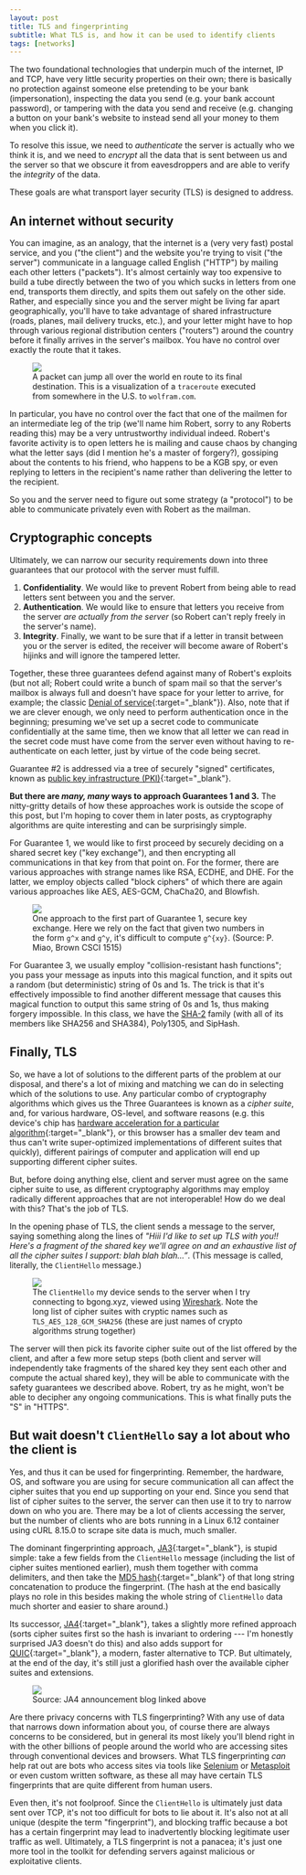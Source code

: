 ```yaml
---
layout: post
title: TLS and fingerprinting
subtitle: What TLS is, and how it can be used to identify clients
tags: [networks]
---
```


The two foundational technologies that underpin much of the internet, IP and
TCP, have very little security properties on their own; there is basically no
protection against someone else pretending to be your bank (impersonation),
inspecting the data you send (e.g. your bank account password), or tampering
with the data you send and receive (e.g. changing a button on your bank's
website to instead send all your money to them when you click it).

To resolve this issue, we need to _authenticate_ the server is actually who we
think it is, and we need to _encrypt_ all the data that is sent between us and
the server so that we obscure it from eavesdroppers and are able to verify the
_integrity_ of the data.

These goals are what transport layer security (TLS) is designed to address.

## An internet without security
You can imagine, as an analogy, that the internet is a (very very fast) postal
service, and you ("the client") and the website you're trying to visit ("the
server") communicate in a language called English ("HTTP") by mailing each other
letters ("packets"). It's almost certainly way too expensive to build a tube
directly between the two of you which sucks in letters from one end, transports
them directly, and spits them out safely on the other side. Rather, and
especially since you and the server might be living far apart geographically,
you'll have to take advantage of shared infrastructure (roads, planes, mail
delivery trucks, etc.), and your letter might have to hop through various
regional distribution centers ("routers") around the country before it finally
arrives in the server's mailbox. You have no control over exactly the route
that it takes.

<figure>
	<img src="{{site.baseurl}}/assets/tls-traceroute.png">
	<figcaption>A packet can jump all over the world en route to its final destination. This is a visualization of a <code>traceroute</code> executed from somewhere in the U.S. to <code>wolfram.com</code>.</figcaption>
</figure>

In particular, you have no control over the fact that one of the mailmen for an
intermediate leg of the trip (we'll name him Robert, sorry to any Roberts
reading this) may be a very untrustworthy individual indeed. Robert's favorite
activity is to open letters he is mailing and cause chaos by changing what the
letter says (did I mention he's a master of forgery?), gossiping about the
contents to his friend, who happens to be a KGB spy, or even replying to letters
in the recipient's name rather than delivering the letter to the recipient.

So you and the server need to figure out some strategy (a "protocol") to be able
to communicate privately even with Robert as the mailman.

## Cryptographic concepts
Ultimately, we can narrow our security requirements down into three guarantees
that our protocol with the server must fulfill.

1. **Confidentiality**. We would like to prevent Robert from being able to read
	letters sent between you and the server.
2. **Authentication**. We would like to ensure that letters you receive from the
	server *are actually from the server* (so Robert can't reply freely in the
	server's name).
3. **Integrity**. Finally, we want to be sure that if a letter in transit
between you or the server is edited, the receiver will become aware of
Robert's hijinks and will ignore the tampered letter.

Together, these three guarantees defend against many of Robert's exploits (but
not all; Robert could write a bunch of spam mail so that the server's mailbox is
always full and doesn't have space for your letter to arrive, for example; the
classic [Denial of
service](https://en.wikipedia.org/wiki/Denial-of-service_attack){:target="_blank"}).
Also, note that if we are clever enough, we only need to perform authentication
once in the beginning; presuming we've set up a secret code to communicate
confidentially at the same time, then we know that all letter we can read in the
secret code must have come from the server even without having to
re-authenticate on each letter, just by virtue of the code being secret.

Guarantee #2 is addressed via a tree of securely "signed" certificates, known as
[public key infrastructure
(PKI)](https://en.wikipedia.org/wiki/Public_key_infrastructure){:target="_blank"}.

**But there are _many, many_ ways to approach Guarantees 1 and 3.** The
nitty-gritty details of how these approaches work is outside the scope of this
post, but I'm hoping to cover them in later posts, as cryptography algorithms
are quite interesting and can be surprisingly simple.

For Guarantee 1, we would like to first proceed by securely deciding on a shared
secret key ("key exchange"), and then encrypting all communications in that key
from that point on. For the former, there are various approaches with strange
names like RSA, ECDHE, and DHE. For the latter, we employ objects called "block
ciphers" of which there are again various approaches like AES, AES-GCM,
ChaCha20, and Blowfish.

<figure>
	<img src="{{site.baseurl}}/assets/tls-key-exchange.png">
	<figcaption>One approach to the first part of Guarantee 1, secure key exchange. Here we rely on the fact that given two numbers in the form <code>g^x</code> and <code>g^y</code>, it's difficult to compute <code>g^{xy}</code>. (Source: P. Miao, Brown CSCI 1515)</figcaption>
</figure>


For Guarantee 3, we usually employ "collision-resistant hash functions"; you
pass your message as inputs into this magical function, and it spits out a
random (but deterministic) string of 0s and 1s. The trick is that it's
effectively impossible to find another different message that causes this
magical function to output this same string of 0s and 1s, thus making forgery
impossible. In this class, we have the
[SHA-2](https://en.wikipedia.org/wiki/SHA-2) family (with all of its members
like SHA256 and SHA384), Poly1305, and SipHash.


## Finally, TLS
So, we have a lot of solutions to the different parts of the problem at our
disposal, and there's a lot of mixing and matching we can do in selecting which
of the solutions to use. Any particular combo of cryptography algorithms which
gives us the Three Guarantees is known as a _cipher suite_, and, for various
hardware, OS-level, and software reasons (e.g. this device's chip has [hardware
acceleration for a particular
algorithm](https://en.wikipedia.org/wiki/AES_instruction_set){:target="_blank"},
or this browser has a smaller dev team and thus can't write super-optimized
implementations of different suites that quickly), different pairings of
computer and application will end up supporting different cipher suites.

But, before doing anything else, client and server must agree on the same cipher
suite to use, as different cryptography algorithms may employ radically
different approaches that are not interoperable! How do we deal with this?
That's the job of TLS.

In the opening phase of TLS, the client sends a message to the server, saying
something along the lines of _"Hiii I'd like to set up TLS with you!! Here's a
fragment of the shared key we'll agree on and an exhaustive list of all the
cipher suites I support: blah blah blah...&rdquo;_. (This message is called,
literally, the `ClientHello` message.)

<figure>
	<img src="{{site.baseurl}}/assets/tls-clienthello.png">
	<figcaption>The <code>ClientHello</code> my device sends to the server when I try connecting to <i style="font-style:normal">bgong.xyz</i>, viewed using <a href="https://www.wireshark.org/" target="_blank">Wireshark</a>. Note the long list of cipher suites with cryptic names such as <code>TLS_AES_128_GCM_SHA256</code> (these are just names of crypto algorithms strung together)</figcaption>
</figure>

The server will then pick its favorite cipher suite out of the list offered by
the client, and after a few more setup steps (both client and server will
independently take fragments of the shared key they sent each other and compute
the actual shared key), they will be able to communicate with the safety
guarantees we described above. Robert, try as he might, won't be able to
decipher any ongoing communications. This is what finally puts the "S" in
"HTTPS".

## But wait doesn't `ClientHello` say a lot about who the client is
Yes, and thus it can be used for fingerprinting. Remember, the hardware, OS, and
software you are using for secure communication all can affect the cipher suites
that you end up supporting on your end. Since you send that list of cipher
suites to the server, the server can then use it to try to narrow down on who
you are. There may be a lot of clients accessing the server, but the number of
clients who are bots running in a Linux 6.12 container using cURL 8.15.0 to
scrape site data is much, much smaller.

The dominant fingerprinting approach,
[JA3](https://medium.com/salesforce-engineering/tls-fingerprinting-with-ja3-and-ja3s-247362855967){:target="_blank"},
is stupid simple: take a few fields from the `ClientHello` message (including
the list of cipher suites mentioned earlier), mush them together with comma
delimiters, and then take the [MD5
hash](https://en.wikipedia.org/wiki/MD5){:target="_blank"} of that long string
concatenation to produce the fingerprint. (The hash at the end basically plays
no role in this besides making the whole string of `ClientHello` data much
shorter and easier to share around.)

Its successor,
[JA4](https://blog.foxio.io/ja4+-network-fingerprinting){:target="_blank"},
takes a slightly more refined approach (sorts cipher suites first so the hash is
invariant to ordering --- I'm honestly surprised JA3 doesn't do this) and also
adds support for [QUIC](https://en.wikipedia.org/wiki/QUIC){:target="_blank"}, a
modern, faster alternative to TCP. But ultimately, at the end of the day, it's
still just a glorified hash over the available cipher suites and extensions.

<figure>
	<img src="{{site.baseurl}}/assets/tls-ja4.png">
	<figcaption>Source: JA4 announcement blog linked above</figcaption>
</figure>

Are there privacy concerns with TLS fingerprinting? With any use of data that
narrows down information about you, of course there are always concerns to be
considered, but in general its most likely you'll blend right in with the other
billions of people around the world who are accessing sites through conventional
devices and browsers. What TLS fingerprinting _can_ help rat out are bots who
access sites via tools like [Selenium](https://www.selenium.dev/) or
[Metasploit](https://www.metasploit.com/) or even custom written software, as
these all may have certain TLS fingerprints that are quite different from
human users.

Even then, it's not foolproof. Since the `ClientHello` is ultimately just data
sent over TCP, it's not too difficult for bots to lie about it. It's also not at
all unique (despite the term "fingerprint"), and blocking traffic because a bot
has a certain fingerprint may lead to inadvertently blocking legitimate user
traffic as well. Ultimately, a TLS fingerprint is not a panacea; it's just one
more tool in the toolkit for defending servers against malicious or exploitative
clients.
